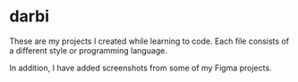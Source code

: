 # darbi

These are my projects I created while learning to code. Each file consists of a different style or programming language.

In addition, I have added screenshots from some of my Figma projects.
